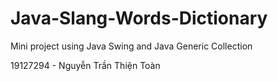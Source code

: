 # Java-Slang-Words-Dictionary

Mini project using Java Swing and Java Generic Collection

19127294 - Nguyễn Trần Thiện Toàn
